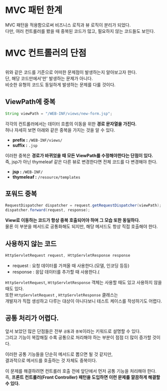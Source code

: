 MVC 패턴 한계
==================   
MVC 패턴을 적용함으로써 비즈니스 로직과 뷰 로직이 분리가 되었다.      
다만, 여러 컨트롤러를 봤을 때 중복된 코드가 많고, 필요하지 않는 코드들도 보인다.       
  
# MVC 컨트롤러의 단점    

```java

```  
위와 같은 코드를 기준으로 어떠한 문제점이 발생하는지 알아보고자 한다.              
단, 해당 코드만에서'만' 발생하는 문제가 아니다.           
비슷한 유형의 코드도 동일하게 발생하는 문제를 다룰 것이다.         
  
## ViewPath에 중복
```java
String viewPath = "/WEB-INF/views/new-form.jsp";
```
각각의 컨트롤러에서는 데이터 흐름의 이동을 위한 **경로 문자열을 가진다.**    
허나 자세히 보면 아래와 같은 중복을 가지는 것을 알 수 있다.    
  
* **prefix :** `/WEB-INF/views/`
* **suffix :** `.jsp`
      
이러한 중복은 **경로가 바뀌었을 때 모든 ViewPath를 수정해야한다는 단점이 있다.**     
즉, jsp가 아닌 thymeleaf 같은 다른 뷰로 변경한다면 전체 코드를 다 변경해야 한다.   

* **jsp :** `/WEB-INF/`
* **thymeleaf :** `/resource/templates`  
    
## 포워드 중복

```java
RequestDispatcher dispatcher = request.getRequestDispatcher(viewPath);
dispatcher.forward(request, response);
```
              
**View로 이동하는 코드가 항상 중복 호출되어야 하며 그 모습 또한 동일하다.**                 
물론 이 부분을 메서드로 공통화해도 되지만, 해당 메서드도 항상 직접 호출해야 한다.     
     
## 사용하지 않는 코드
```java
HttpServletRequest request, HttpServletResponse response
```

* request : 요청 데이터를 가져올 때 사용한다.(모델, 인코딩 등등) 
* response : 응답 데이터를 추가할 때 사용한다.(

 
`HttpServletRequest`, `HttpServletResponse` 객체는 사용할 때도 있고 사용하지 않을 때도 있다.      
또한 `HttpServletRequest` , `HttpServletResponse` 클래스는         
개발자가 직접 생성하고 다루는 대상이 아니다보니 테스트 케이스를 작성하기도 어렵다.          
    
## 공통 처리가 어렵다.
   
앞서 보았던 많은 단점들은 전부 `공통`과 `중복`이라는 키워드로 설명할 수 있다.     
그리고 기능이 복잡해질 수록 공통으로 처리해야 하는 부분이 점점 더 많이 증가할 것이다.   
    
이러한 공통 기능들을 단순히 메서드로 뽑으면 될 것 같지만,    
결과적으로 메서드를 호출하는 것 자체도 중복이다.      
            
이 문제를 해결하려면 컨트롤러 호출 전에 앞단에서 먼저 공통 기능을 처리해야 한다.      
즉, **프론트 컨트롤러(Front Controller) 패턴을 도입하면 이런 문제를 깔끔하게 해결할 수 있다.**   
